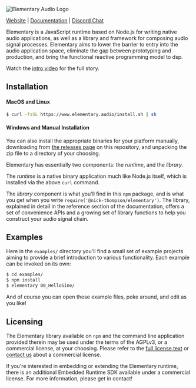 ![Elementary Audio Logo](https://github.com/nick-thompson/elementary/blob/6bd2ad18946e9b784e70642ac775f4e3b5ce727c/Lockup.png)

[Website](https://www.elementary.audio/) | [Documentation](https://docs.elementary.audio/) | [Discord Chat](https://discord.gg/xSu9JjHwYc)

Elementary is a JavaScript runtime based on Node.js for writing native audio applications, as well as a library and
framework for composing audio signal processes. Elementary aims to lower the barrier to entry into the
audio application space, eliminate the gap between prototyping and production, and bring the functional reactive
programming model to dsp.

Watch the [intro video](https://www.youtube.com/watch?v=AvCdrflFHu8) for the full story.

## Installation

#### MacOS and Linux

```bash
$ curl -fsSL https://www.elementary.audio/install.sh | sh
```

#### Windows and Manual Installation

You can also install the appropriate binaries for your platform manually, downloading
from [the releases page](https://github.com/nick-thompson/elementary/releases) on this repository,
and unpacking the zip file to a directory of your choosing.

Elementary has essentially two components: the *runtime*, and the *library*.

The *runtime* is a native binary application much like Node.js itself, which is installed via the above `curl` command.

The *library* component is what you'll find in this `npm` package, and is what you get when you write `require('@nick-thompson/elementary')`.
The library, explained in detail in the reference section of the documentation, offers a set of convenience APIs and a growing set of library functions
to help you construct your audio signal chain.

## Examples

Here in the `examples/` directory you'll find a small set of example projects aiming to provide a brief introduction to various functionality. Each
example can be invoked on its own:

```bash
$ cd examples/
$ npm install
$ elementary 00_HelloSine/
```

And of course you can open these example files, poke around, and edit as you like!

## Licensing

The Elementary library available on `npm` and the command line application provided therein may be used under the terms of the AGPLv3, or a
commercial license, at your choosing. Please refer to the [full license text](https://github.com/nick-thompson/elementary/blob/6bd2ad18946e9b784e70642ac775f4e3b5ce727c/LICENSE.md) or [contact us](https://www.elementary.audio/embed#contact-section) about a commercial license.

If you're interested in embedding or extending the Elementary runtime, there is an additional Embedded Runtime SDK available under a commercial license.
For more information, please get in contact!
